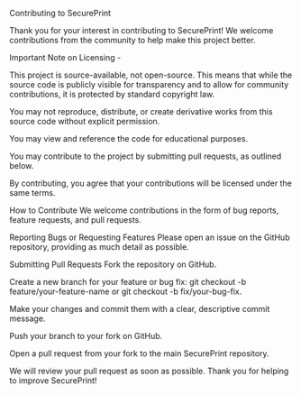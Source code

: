 Contributing to SecurePrint

Thank you for your interest in contributing to SecurePrint! We welcome contributions from the community to help make this project better.

Important Note on Licensing -

This project is source-available, not open-source. This means that while the source code is publicly visible for transparency and to allow for community contributions, it is protected by standard copyright law.

You may not reproduce, distribute, or create derivative works from this source code without explicit permission.

You may view and reference the code for educational purposes.

You may contribute to the project by submitting pull requests, as outlined below.

By contributing, you agree that your contributions will be licensed under the same terms.

How to Contribute
We welcome contributions in the form of bug reports, feature requests, and pull requests.

Reporting Bugs or Requesting Features
Please open an issue on the GitHub repository, providing as much detail as possible.

Submitting Pull Requests
Fork the repository on GitHub.

Create a new branch for your feature or bug fix: git checkout -b feature/your-feature-name or git checkout -b fix/your-bug-fix.

Make your changes and commit them with a clear, descriptive commit message.

Push your branch to your fork on GitHub.

Open a pull request from your fork to the main SecurePrint repository.

We will review your pull request as soon as possible. Thank you for helping to improve SecurePrint!